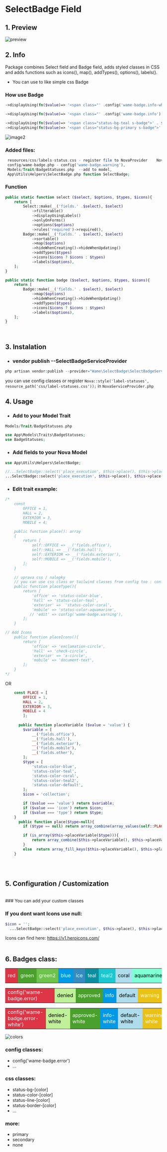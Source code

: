 
# SelectBadge Field

## 1. Preview

<img alt="preview" src="preview.png">

<br>

## 2. Info 
Package combines Select field and Badge field, adds styled classes in CSS and adds functions such as icons(), map(), addTypes(), options(), labels().
- You can use to like simple css Badge
### How use Badge 
```php
->displayUsing(fn($value)=> '<span class="' .config('wame-badge.info-white'). '">' . $value . '</span>')->asHtml()
```
```php
->displayUsing(fn($value)=> '<span class="' .config('wame-badge.info'). '">' . $value . '</span>')->asHtml()
```
```php
->displayUsing(fn($value)=> '<span class="status-bg-teal s-badge">' . $value . '</span>')->asHtml(),
->displayUsing(fn($value)=> '<span class="status-bg-primary s-badge">' . $value . '</span>')->asHtml(),
````
<img alt="image2" src="image2.png">

### Added files:
```php
 resources/css/labels-status.css - register file to NovaProvider    Nova::style('label-statuses', resource_path('css/label-statuses.css'));,
 config/wame-badge.php - config('wame-badge.warning'),
 Models/Trait/BadgeStatuses.php  --add to model,
 App\Utils\Helpers\SelectBadge.php function SelectBadge; 
```

### Function
```php
public static function select ($select, $options, $types, $icons){
    return [
        Select::make(__('fields.' .$select), $select)
            ->filterable()
            ->displayUsingLabels()
            ->onlyOnForms()
            ->options($options)
            ->rules('required')->required(),
        Badge::make(__('fields.' . $select), $select)
            ->sortable()
            ->map($options)
            ->hideWhenCreating()->hideWhenUpdating()
            ->addTypes($types)
            ->icons($icons ? $icons : $types)
            ->labels($options),
    ];
}

public static function badge ($select, $options, $types, $icons){
    return [
        Badge::make(__('fields.' . $select), $select)
            ->map($options)
            ->hideWhenCreating()->hideWhenUpdating()
            ->addTypes($types)
            ->icons($icons ? $icons : $types)
            ->labels($options),
    ];
}
```
<br>

## 3. Instalation

- ### vendor publish  --SelectBadgeServiceProvider
```php
php artisan vendor:publish --provider="Wame\SelectBadge\SelectBadgeServiceProvider"
```
you can use config classes or register  ```Nova::style('label-statuses', resource_path('css/label-statuses.css'));``` in `NovaServiceProvider.php`
<br>

## 4. Usage

- ### Add to your Model Trait 
``` php
Models/Trait/BadgeStatuses.php

use App\Models\Traits\BadgeStatuses;
use BadgeStatuses;
```
- ### Add fields to your Nova Model
``` php
use App\Utils\Helpers\SelectBadge;

//...SelectBadge::select('place_execution', $this->place(), $this->placeMap(), $this->placeType(), $this->placeIcons()  ),
...SelectBadge::select('place_execution', $this->place(), $this->place('type'), $this->place('icon')  ),
``` 

- ### Edit trait example:
```php
/*
    const
        OFFICE = 1,
        HALL = 2,
        EXTERIOR = 3,
        MOBILE = 4;

    public function place(): array
    {
        return [
            self::OFFICE => __('fields.office'),
            self::HALL => __('fields.hall'),
            self::EXTERIOR => __('fields.exterior'),
            self::MOBILE => __('fields.mobile'),
        ];
    }

    // uprava css / nalepky 
    // you can use css class or tailwind classes from config too : config('wame-badge.info')
    public function placeType(){
        return [
            'office' => 'status-color-blue',
            'hall' => 'status-color-teal',
            'exterior' =>  'status-color-coral',
            'mobile' => 'status-color-aquamarine',
           // 'edit' => config('wame-badge.warning'),
        ];
    }

// Add Icons 
    public function placeIcons(){
        return [
            'office' => 'exclamation-circle',
            'hall' => 'check-circle',
            'exterior' => 'x-circle',
            'mobile' => 'document-text',
        ];
    }
*/
```
OR
```php
    const PLACE = [
        OFFICE = 1,
        HALL = 2,
        EXTERIOR = 3,
        MOBILE = 4
        ];
        
      public function placeVariable ($value = 'value') {
        $variable = [
            __('fields.office'),
            __('fields.hall'),
            __('fields.exterior'),
            __('fields.mobile'),
            __('fields.other'),
        ];
        $type = [
            'status-color-blue',
            'status-color-teal',
            'status-color-coral',
            'status-color-teal2',
            'status-color-default',
        ];
        $icon = 'collection';

        if ($value === 'value') return $variable;
        if ($value === 'icon') return $icon;
        if ($value === 'type') return $type;
    }
      public function place($type=null){
        if ($type == null) return array_combine(array_values(self::PLACE), $this->placeVariable());

        if (is_array($this->placeVariable($type))){
            return array_combine($this->placeVariable(), $this->placeVariable($type));
        }
        else  return array_fill_keys($this->placeVariable(), $this->placeVariable($type));
    }
   
```
<br>

## 5. Configuration / Customization
<br>
### You can add your custom classes 

### If you dont want Icons use null:
``` php
$icon = '';
  ...SelectBadge::select('place_execution', $this->place(), $this->place('type'), place('icon')  ),
````

Icons can find here:  https://v1.heroicons.com/
<br><br>

## 6. Badges class:
<table>
    <tr>
        <td style="background:#DC3545; color:white">red</td>
        <td style="background:#4AA02C; color:white">green</td>
        <td style="background:#6cc24a; color:white">green2</td>
        <td style="background:#0099e5; color:white">blue</td>
        <td style="background:#368BC1; color:white">ice</td>
        <td style="background:#0a8ea0; color:white">teal</td>
        <td style="background:#1cc7d0; color:white">teal2</td>
        <td style="background:#AFDCEC; color:black">coral</td>
        <td style="background:#7FFFD4; color:black">aquamarine</td>
        <td style="background:#EAC117; color:white">golden</td>
        <td style="background:#ef9421; color:white">orange</td>
        <td style="background:#fdb94e; color:white">orange-light</td>
        <td style="background:#bff199; color:black">green-light</td>
        <td style="background:#79ceb8; color:white">green-dark</td>
        <td style="background:#f7afff; color:white">pink</td>
        <td style="background:#836eaa; color:white">purple</td>
    </tr>
</table>

<table>
    <tr>
        <td style="background:#DC3545; color:white">config('wame-badge.error)</td>
        <td style="background:#bff199; color:black">denied</td>
        <td style="background:#4AA02C; color:white">approved</td>
        <td style="background:#0099e5; color:white">info</td>
        <td style="background:#AFDCEC; color:black">default</td>
        <td style="background:#EAC117; color:white">warning</td>
    </tr>
</table>
<table>
    <tr>
        <td style="background:#DC3545; color:white">config('wame-badge.error-white')</td>
        <td style="background:#bff199; color:black">denied-white</td>
        <td style="background:#4AA02C; color:white">approved-white</td>
        <td style="background:#0099e5; color:white">info-white</td>
        <td style="background:#AFDCEC; color:black">default-white</td>
        <td style="background:#EAC117; color:white">warning-white</td>
    </tr>
</table>
<img alt="colors" src="colors.png">

### config classes:
- config('wame-badge.error')
- ...
### css classes:
- status-bg-[color]
- status-color-[color]
- status-line-[color]
- status-border-[color]
- ...
### more: 
- primary 
- secondary
- none


